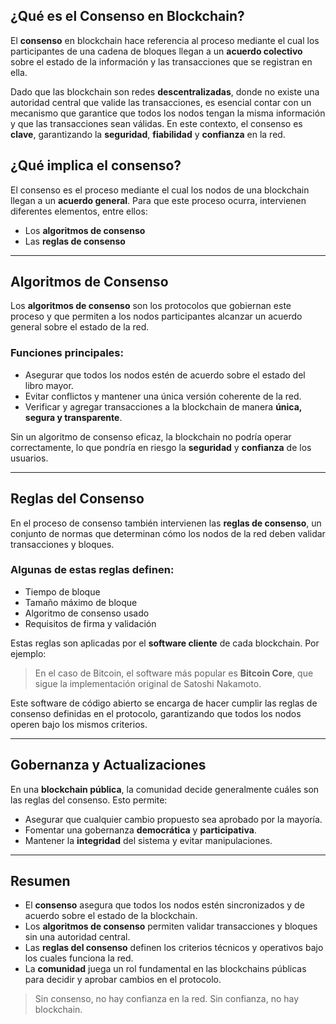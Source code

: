 ## ¿Qué es el Consenso en Blockchain?

El **consenso** en blockchain hace referencia al proceso mediante el cual los participantes de una cadena de bloques llegan a un **acuerdo colectivo** sobre el estado de la información y las transacciones que se registran en ella.

Dado que las blockchain son redes **descentralizadas**, donde no existe una autoridad central que valide las transacciones, es esencial contar con un mecanismo que garantice que todos los nodos tengan la misma información y que las transacciones sean válidas. En este contexto, el consenso es **clave**, garantizando la **seguridad**, **fiabilidad** y **confianza** en la red.

##  ¿Qué implica el consenso?

El consenso es el proceso mediante el cual los nodos de una blockchain llegan a un **acuerdo general**. Para que este proceso ocurra, intervienen diferentes elementos, entre ellos:

- Los **algoritmos de consenso**
- Las **reglas de consenso**

---

##  Algoritmos de Consenso

Los **algoritmos de consenso** son los protocolos que gobiernan este proceso y que permiten a los nodos participantes alcanzar un acuerdo general sobre el estado de la red.

### Funciones principales:

- Asegurar que todos los nodos estén de acuerdo sobre el estado del libro mayor.
- Evitar conflictos y mantener una única versión coherente de la red.
- Verificar y agregar transacciones a la blockchain de manera **única, segura y transparente**.

Sin un algoritmo de consenso eficaz, la blockchain no podría operar correctamente, lo que pondría en riesgo la **seguridad** y **confianza** de los usuarios.

---

##  Reglas del Consenso

En el proceso de consenso también intervienen las **reglas de consenso**, un conjunto de normas que determinan cómo los nodos de la red deben validar transacciones y bloques.

### Algunas de estas reglas definen:

- Tiempo de bloque
- Tamaño máximo de bloque
- Algoritmo de consenso usado
- Requisitos de firma y validación

Estas reglas son aplicadas por el **software cliente** de cada blockchain. Por ejemplo:

> En el caso de Bitcoin, el software más popular es **Bitcoin Core**, que sigue la implementación original de Satoshi Nakamoto.

Este software de código abierto se encarga de hacer cumplir las reglas de consenso definidas en el protocolo, garantizando que todos los nodos operen bajo los mismos criterios.

---

## Gobernanza y Actualizaciones

En una **blockchain pública**, la comunidad decide generalmente cuáles son las reglas del consenso. Esto permite:

- Asegurar que cualquier cambio propuesto sea aprobado por la mayoría.
- Fomentar una gobernanza **democrática** y **participativa**.
- Mantener la **integridad** del sistema y evitar manipulaciones.

---

##  Resumen

- El **consenso** asegura que todos los nodos estén sincronizados y de acuerdo sobre el estado de la blockchain.
- Los **algoritmos de consenso** permiten validar transacciones y bloques sin una autoridad central.
- Las **reglas del consenso** definen los criterios técnicos y operativos bajo los cuales funciona la red.
- La **comunidad** juega un rol fundamental en las blockchains públicas para decidir y aprobar cambios en el protocolo.

>  Sin consenso, no hay confianza en la red. Sin confianza, no hay blockchain.
